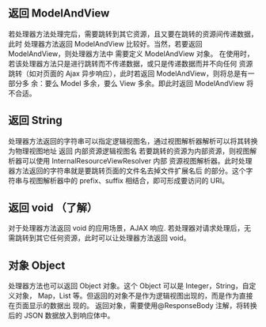 ## 返回 ModelAndView
若处理器方法处理完后，需要跳转到其它资源，且又要在跳转的资源间传递数据，此时
处理器方法返回 ModelAndView 比较好。当然，若要返回 ModelAndView，则处理器方法中
需要定义 ModelAndView 对象。
在使用时，若该处理器方法只是进行跳转而不传递数据，或只是传递数据而并不向任何
资源跳转（如对页面的 Ajax 异步响应），此时若返回 ModelAndView，则将总是有一部分多
余：要么 Model 多余，要么 View 多余。即此时返回 ModelAndView 将不合适。

##  返回 String
处理器方法返回的字符串可以指定逻辑视图名，通过视图解析器解析可以将其转换为物理视图地址
返回 内部资源逻辑视图名
若要跳转的资源为内部资源，则视图解析器可以使用 InternalResourceViewResolver 内部
资源视图解析器。此时处理器方法返回的字符串就是要跳转页面的文件名去掉文件扩展名后
的部分。这个字符串与视图解析器中的 prefix、suffix 相结合，即可形成要访问的 URI。

##  返回 void （了解）
对于处理器方法返回 void 的应用场景，AJAX 响应.
若处理器对请求处理后，无需跳转到其它任何资源，此时可以让处理器方法返回 void。

## 对象 Object
处理器方法也可以返回 Object 对象。这个 Object 可以是 Integer，String，自定义对象，
Map，List 等。但返回的对象不是作为逻辑视图出现的，而是作为直接在页面显示的数据出
现的。
返回对象，需要使用@ResponseBody 注解，将转换后的 JSON 数据放入到响应体中。